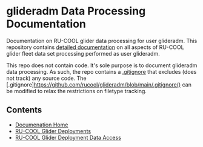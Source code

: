 # glideradm Data Processing Documentation
Documentation on RU-COOL glider data processing for user glideradm. This repository contains [detailed
documentation](https://github.com/rucool/glideradm/wiki) on all aspects of RU-COOL glider fleet data set processing
performed as user glideradm.

This repo does not contain code. It's sole purpose is to document glideradm data processing. As such, the repo
contains a [.gitignore](https://github.com/rucool/glideradm/blob/main/.gitignore) that excludes (does not track) 
any source code. The [.gitignore]https://github.com/rucool/glideradm/blob/main/.gitignore() can be modified to relax
the restrictions on filetype tracking.

## Contents
- [Documenation Home](https://github.com/rucool/glideradm/wiki)
- [RU-COOL Glider Deployments](https://marine.rutgers.edu/cool/data/gliders/deployments/)
- [RU-COOL Glider Deployment Data Access](http://slocum-data.marine.rutgers.edu/erddap/index.html)

